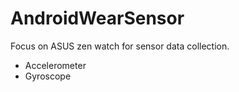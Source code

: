 # AndroidWearSensor
Focus on ASUS zen watch for sensor data collection.
  -  Accelerometer
  -  Gyroscope
